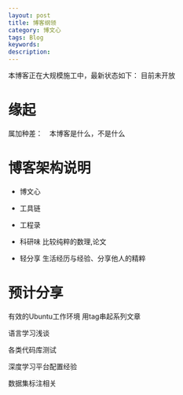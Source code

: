 ```yaml
---
layout: post
title: 博客纲领
category: 博文心
tags: Blog
keywords: 
description: 
---
```


本博客正在大规模施工中，最新状态如下：
目前未开放



# 缘起

属加种差：　本博客是什么，不是什么

# 博客架构说明

- 博文心

- 工具链

- 工程录

- 科研味
比较纯粹的数理,论文

- 轻分享
生活经历与经验、分享他人的精粹



# 预计分享

有效的Ubuntu工作环境
用tag串起系列文章

语言学习浅谈

各类代码库测试

深度学习平台配置经验

数据集标注相关
